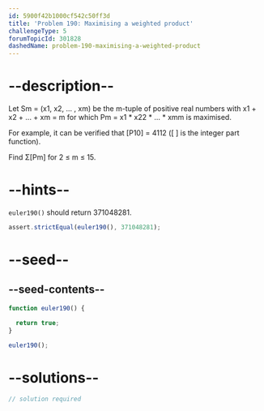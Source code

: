 ```yaml
---
id: 5900f42b1000cf542c50ff3d
title: 'Problem 190: Maximising a weighted product'
challengeType: 5
forumTopicId: 301828
dashedName: problem-190-maximising-a-weighted-product
---
```


# --description--

Let Sm = (x1, x2, ... , xm) be the m-tuple of positive real numbers with x1 + x2 + ... + xm = m for which Pm = x1 \* x22 \* ... \* xmm is maximised.

For example, it can be verified that \[P10] = 4112 (\[ ] is the integer part function).

Find Σ\[Pm] for 2 ≤ m ≤ 15.

# --hints--

`euler190()` should return 371048281.

```js
assert.strictEqual(euler190(), 371048281);
```

# --seed--

## --seed-contents--

```js
function euler190() {

  return true;
}

euler190();
```

# --solutions--

```js
// solution required
```
